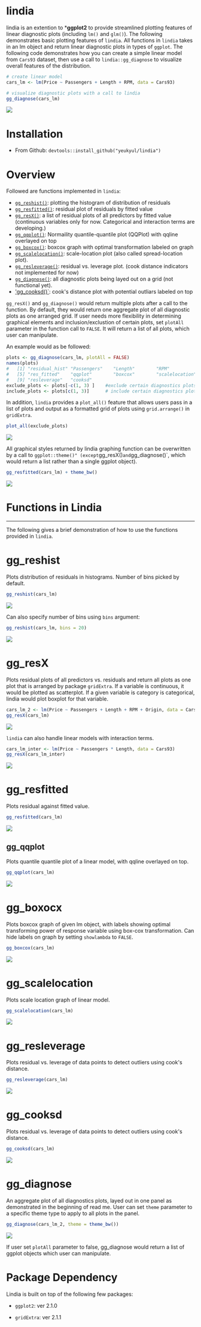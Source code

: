 lindia
======

lindia is an extention to \***ggplot2** to provide streamlined plotting features of linear diagnostic plots (including `lm()` and `glm()`). The following demonstrates basic plotting features of `lindia`. All functions in `lindia` takes in an lm object and return linear diagnostic plots in types of `ggplot`. The following code demonstrates how you can create a simple linear model from `Cars93` dataset, then use a call to `lindia::gg_diagnose` to visualize overall features of the distribution.

``` r
# create linear model
cars_lm <- lm(Price ~ Passengers + Length + RPM, data = Cars93)

# visualize diagnostic plots with a call to lindia
gg_diagnose(cars_lm)
```

![](figures/README-unnamed-chunk-4-1.png)

Installation
============

-   From Github: `devtools::install_github("yeukyul/lindia")`

Overview
========

Followed are functions implemented in `lindia`:

-   [`gg_reshist()`](#gg_reshist): plotting the histogram of distribution of residuals
-   [`gg_resfitted()`](#gg_resfitted): residual plot of residuals by fitted value
-   [`gg_resX()`](#%20gg_resX): a list of residual plots of all predictors by fitted value (continuous variables only for now. Categorical and interaction terms are developing.)
-   [`gg_qqplot()`](#%20gg_qqplot): Normaility quantile-quantile plot (QQPlot) with qqline overlayed on top
-   [`gg_boxcox()`](#%20gg_boxcox): boxcox graph with optimal transformation labeled on graph
-   [`gg_scalelocation()`](#%20gg_scalelocation): scale-location plot (also called spread-location plot).
-   [`gg_resleverage()`](#%20gg_resleverage): residual vs. leverage plot. (cook distance indicators not implemented for now)
-   [`gg_diagnose()`](#%20gg_diagnose): all diagnostic plots being layed out on a grid (not functional yet).
-   ['gg\_cooksd()\`](#gg_cooksd): cook's distance plot with potential outliars labeled on top

`gg_resX()` and `gg_diagnose()` would return multiple plots after a call to the function. By default, they would return one aggregate plot of all diagnostic plots as one arranged grid. If user needs more flexibility in determining graphical elements and inclusion/exclustion of certain plots, set `plotAll` parameter in the function call to `FALSE`. It will return a list of all plots, which user can manipulate.

An example would as be followed:

``` r
plots <- gg_diagnose(cars_lm, plotAll = FALSE)
names(plots)
#   [1] "residual_hist" "Passengers"    "Length"        "RPM"          
#   [5] "res_fitted"    "qqplot"        "boxcox"        "scalelocation"
#   [9] "resleverage"   "cooksd"
exclude_plots <- plots[-c(1, 3) ]    #exclude certain diagnostics plots
include_plots <- plots[c(1, 3)]      # include certain diagnostics plots
```

In addition, `lindia` provides a `plot_all()` feature that allows users pass in a list of plots and output as a formatted grid of plots using `grid.arrange()` in `gridExtra`.

``` r
plot_all(exclude_plots)
```

![](figures/README-unnamed-chunk-6-1.png)

All graphical styles returned by lindia graphing function can be overwritten by a call to `ggplot::theme()" (except`gg\_resX()`and`gg\_diagnose()\`, which would return a list rather than a single ggplot object).

``` r
gg_resfitted(cars_lm) + theme_bw()
```

![](figures/README-unnamed-chunk-7-1.png)

Functions in Lindia
===================

------------------------------------------------------------------------

The following gives a brief demonstration of how to use the functions provided in `lindia`.

gg\_reshist
===========

Plots distribution of residuals in histograms. Number of bins picked by default.

``` r
gg_reshist(cars_lm)
```

![](figures/README-unnamed-chunk-8-1.png)

Can also specify number of bins using `bins` argument:

``` r
gg_reshist(cars_lm, bins = 20)
```

![](figures/README-unnamed-chunk-9-1.png)

gg\_resX
========

Plots residual plots of all predictors vs. residuals and return all plots as one plot that is arranged by package `gridExtra`. If a variable is continuous, it would be plotted as scatterplot. If a given variable is category is categorical, lindia would plot boxplot for that variable.

``` r
cars_lm_2 <- lm(Price ~ Passengers + Length + RPM + Origin, data = Cars93)
gg_resX(cars_lm)
```

![](figures/README-unnamed-chunk-10-1.png)

`lindia` can also handle linear models with interaction terms.

``` r
cars_lm_inter <- lm(Price ~ Passengers * Length, data = Cars93)
gg_resX(cars_lm_inter)
```

![](figures/README-unnamed-chunk-11-1.png)

gg\_resfitted
=============

Plots residual against fitted value.

``` r
gg_resfitted(cars_lm)
```

![](figures/README-unnamed-chunk-12-1.png)

gg\_qqplot
----------

Plots quantile quantile plot of a linear model, with qqline overlayed on top.

``` r
gg_qqplot(cars_lm)
```

![](figures/README-unnamed-chunk-13-1.png)

gg\_boxocx
==========

Plots boxcox graph of given lm object, with labels showing optimal transforming power of response variable using box-cox transformation. Can hide labels on graph by setting `showlambda` to `FALSE`.

``` r
gg_boxcox(cars_lm)
```

![](figures/README-unnamed-chunk-14-1.png)

gg\_scalelocation
=================

Plots scale location graph of linear model.

``` r
gg_scalelocation(cars_lm)
```

![](figures/README-unnamed-chunk-15-1.png)

gg\_resleverage
===============

Plots residual vs. leverage of data points to detect outliers using cook's distance.

``` r
gg_resleverage(cars_lm)
```

![](figures/README-unnamed-chunk-16-1.png)

gg\_cooksd
==========

Plots residual vs. leverage of data points to detect outliers using cook's distance.

``` r
gg_cooksd(cars_lm)
```

![](figures/README-unnamed-chunk-17-1.png)

gg\_diagnose
============

An aggregate plot of all diagnostics plots, layed out in one panel as demonstrated in the beginning of read me. User can set `theme` parameter to a specific theme type to apply to all plots in the panel.

``` r
gg_diagnose(cars_lm_2, theme = theme_bw())
```

![](figures/README-unnamed-chunk-18-1.png)

If user set `plotAll` parameter to false, gg\_diagnose would return a list of ggplot objects which user can manipulate.

Package Dependency
==================

Lindia is built on top of the following few packages:

-   `ggplot2`: ver 2.1.0

-   `gridExtra`: ver 2.1.1
